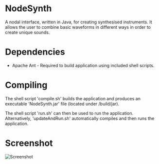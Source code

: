 # NodeSynth
A nodal interface, written in Java, for creating synthesised instruments. It allows the user to combine basic waveforms in different ways in order to create unique sounds.

# Dependencies
 * Apache Ant - Required to build application using included shell scripts.
 
# Compiling
The shell script 'compile.sh' builds the application and produces an executable 'NodeSynth.jar' file (located under /build/jar).

The shell script 'run.sh' can then be used to run the application. Alternatively, 'updateAndRun.sh' automatically compiles and then runs the application.

# Screenshot
![Screenshot](http://i.imgur.com/619Lm2J.png)
